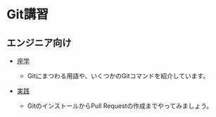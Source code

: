 # Git講習
## エンジニア向け
- [座学](./lecture/enginner.md)
  - Gitにまつわる用語や、いくつかのGitコマンドを紹介しています。

- [実践](./practice/README.md)
  - GitのインストールからPull Requestの作成までやってみましょう。
